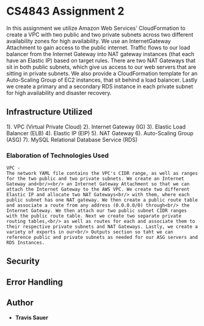 # CS4843 Assignment 2

In this assignment we utilize Amazon Web Services' CloudFormation to create a VPC with two public and two private subnets across two different availability zones for high availability. We use an InternetGateway Attachment to gain access to the public internet. Traffic flows to our load balancer from the Internet Gateway into NAT gateway instances (that each have an Elastic IP) based on target rules. There are two NAT Gateways that sit in both public subnets, which give us access to our web servers that are sitting in private subnets. We also provide a CloudFormation template for an Auto-Scaling Group of EC2 instances, that sit behind a load balancer. Lastly we create a primary and a secondary RDS instance in each private subnet for high availability and disaster recovery.

## Infrastructure Utilized

1). VPC (Virtual Private Cloud)
2). Internet Gateway (IG)
3). Elastic Load Balancer (ELB)
4). Elastic IP (EIP)
5). NAT Gateway
6). Auto-Scaling Group (ASG)
7). MySQL Relational Database Service (RDS)

### Elaboration of Technologies Used

```
VPC -
The network YAML file contains the VPC's CIDR range, as well as ranges for the two public and two private subnets. We create an Internet Gateway and<br/><br/> an Internet Gateway Attachment so that we can attach the Internet Gateway to the AWS VPC. We create two different Elastic IP and allocate two NAT Gateways<br/> with them, where each public subnet has one NAT gateway. We then create a public route table and associate a route from any address (0.0.0.0/0) through<br/> the Internet Gateway. We then attach our two public subnet CIDR ranges with the public route table. Next we create two separate private routing tables,<br/> as well as routes for each and associate them to their respective private subnets and NAT Gateways. Lastly, we create a variety of exports in our<br/> Outputs section so taht we can reference public and private subnets as needed for our ASG servers and RDS Instances.
```

## Security

## Error Handling

## Author

* **Travis Sauer**
